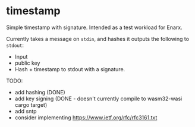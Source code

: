 # timestamp
Simple timestamp with signature.  Intended as a test workload for Enarx.

Currently takes a message on `stdin`, and hashes it outputs the following to `stdout`:
- Input
- public key
- Hash + timestamp to stdout with a signature.

TODO:
- add hashing (DONE)
- add key signing (DONE - doesn't currently compile to wasm32-wasi cargo target)
- add sntp
- consider implementing https://www.ietf.org/rfc/rfc3161.txt
